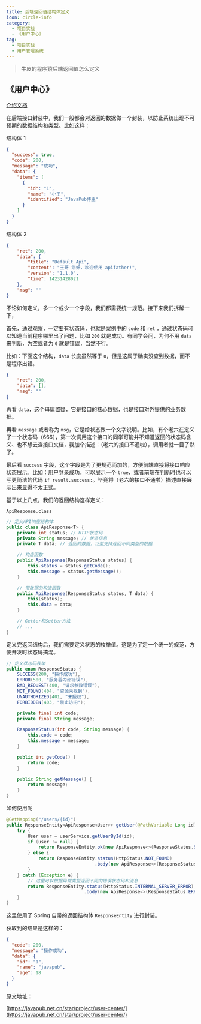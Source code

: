 ```yaml
---
title: 后端返回值结构体定义
icon: circle-info
category:
  - 项目实战
  - 《用户中心》
tag:
  - 项目实战
  - 用户管理系统
---
```




> 牛皮的程序猿后端返回值怎么定义


## 《用户中心》

[介绍文档](https://kazjsfecs3y.feishu.cn/wiki/QJDwwM5bbi2nT9k6laycWm4ynad)







在后端接口封装中，我们一般都会对返回的数据做一个封装，以防止系统出现不可预期的数据结构和类型。比如这样：

结构体 1

```json
{
  "success": true,
  "code": 200,
  "message": "成功",
  "data": {
    "items": [
      {
        "id": "1",
        "name": "小王",
        "identified": "JavaPub博主"
      }
    ]
  }
}
```

结构体 2

```json
{
    "ret": 200,
    "data": {
        "title": "Default Api",
        "content": "王哥 您好，欢迎使用 apifather!",
        "version": "1.1.0",
        "time": 14231428021
    },
    "msg": ""
}
```

不论如何定义，多一个或少一个字段，我们都需要统一规范。接下来我们拆解一下，

首先，通过观察，一定要有状态码，也就是案例中的 `code` 和 `ret` ，通过状态码可以知道当前程序哪里出了问题，比如 `200` 就是成功。有同学会问，为何不用 `data` 来判断，为空或者为 `0` 就是错误，当然不行。

比如：下面这个结构，`data` 长度虽然等于 `0`，但是这属于确实没查到数据，而不是程序出错。


```json
{
    "ret": 200,
    "data": [],
    "msg": ""
}
```

再看 `data`，这个毋庸置疑，它是接口的核心数据，也是接口对外提供的业务数据。

再看 `message` 或者称为 `msg`，它是给状态做一个文字说明。比如，有个老六在定义了一个状态码（666），第一次调用这个接口的同学可能并不知道返回的状态码含义、也不想去查接口文档，我加个描述：（老六的接口不通啦），调用者就一目了然了。

最后看 `success` 字段，这个字段是为了更规范而加的，方便前端直接将接口响应状态展示。比如：用户登录成功，可以展示一个 `true`，或者前端在判断时也可以写更简洁的代码 `if result.success:`。毕竟将（老六的接口不通啦）描述直接展示出来显得不太正式。


基于以上几点，我们的返回结构这样定义：

`ApiResponse.class`

```java
// 定义API响应结构体
public class ApiResponse<T> {
    private int status; // HTTP状态码
    private String message; // 状态信息
    private T data; // 返回的数据，泛型支持返回不同类型的数据

    // 构造函数
    public ApiResponse(ResponseStatus status) {
        this.status = status.getCode();
        this.message = status.getMessage();
    }

    // 带数据的构造函数
    public ApiResponse(ResponseStatus status, T data) {
        this(status);
        this.data = data;
    }

    // Getter和Setter方法
    // ...
}
```

定义完返回结构后，我们需要定义状态的枚举值。这是为了定一个统一的规范，方便开发时状态码搞混。

```java
// 定义状态码枚举
public enum ResponseStatus {
    SUCCESS(200, "操作成功"),
    ERROR(500, "服务器内部错误"),
    BAD_REQUEST(400, "请求参数错误"),
    NOT_FOUND(404, "资源未找到"),
    UNAUTHORIZED(401, "未授权"),
    FORBIDDEN(403, "禁止访问");

    private final int code;
    private final String message;

    ResponseStatus(int code, String message) {
        this.code = code;
        this.message = message;
    }

    public int getCode() {
        return code;
    }

    public String getMessage() {
        return message;
    }
}
```

如何使用呢

```java
@GetMapping("/users/{id}")
public ResponseEntity<ApiResponse<User>> getUser(@PathVariable Long id) {
    try {
        User user = userService.getUserById(id);
        if (user != null) {
            return ResponseEntity.ok(new ApiResponse<>(ResponseStatus.SUCCESS, user));
        } else {
            return ResponseEntity.status(HttpStatus.NOT_FOUND)
                                 .body(new ApiResponse<>(ResponseStatus.NOT_FOUND));
        }
    } catch (Exception e) {
        // 这里可以根据异常类型返回不同的错误状态码和消息
        return ResponseEntity.status(HttpStatus.INTERNAL_SERVER_ERROR)
                             .body(new ApiResponse<>(ResponseStatus.ERROR));
    }
}
```


这里使用了 Spring 自带的返回结构体 `ResponseEntity` 进行封装。

获取到的结果是这样的：

```json
{
  "code": 200,
  "message": "操作成功",
  "data": {
    "id": "1",
    "name": "javapub",
    "age": 18
  }
}
```






原文地址： 

[https://javapub.net.cn/star/project/user-center/](https://javapub.net.cn/star/project/user-center/)


